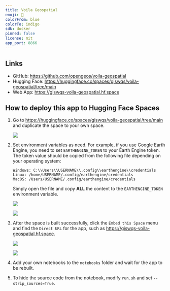 ```yaml
---
title: Voila Geospatial
emoji: 🦀
colorFrom: blue
colorTo: indigo
sdk: docker
pinned: false
license: mit
app_port: 8866
---
```


## Links

- GitHub: <https://github.com/opengeos/voila-geospatial>
- Hugging Face: <https://huggingface.co/spaces/giswqs/voila-geospatial/tree/main>
- Web App: <https://giswqs-voila-geospatial.hf.space>

## How to deploy this app to Hugging Face Spaces

1. Go to <https://huggingface.co/spaces/giswqs/voila-geospatial/tree/main> and duplicate the space to your own space.

   ![](https://i.imgur.com/4ib5BzB.png)

2. Set environment variables as need. For example, if you use Google Earth Engine, you need to set `EARTHENGINE_TOKEN` to your Earth Engine token. The token value should be copied from the following file depending on your operating system:

   ```text
   Windows: C:\\Users\\USERNAME\\.config\\earthengine\\credentials
   Linux: /home/USERNAME/.config/earthengine/credentials
   MacOS: /Users/USERNAME/.config/earthengine/credentials
   ```

   Simply open the file and copy **ALL** the content to the `EARTHENGINE_TOKEN` environment variable.

   ![](https://i.imgur.com/i04gzyH.png)

   ![](https://i.imgur.com/Ex37Ut7.png)

3. After the space is built successfully, click the `Embed this Space` menu and find the `Direct URL` for the app, such as <https://giswqs-voila-geospatial.hf.space>.

   ![](https://i.imgur.com/V2Lp0dP.png)

   ![](https://i.imgur.com/klhR5FL.png)

4. Add your own notebooks to the `notebooks` folder and wait for the app to be rebuilt.

5. To hide the source code from the notebook, modify `run.sh` and set `--strip_sources=True`.
